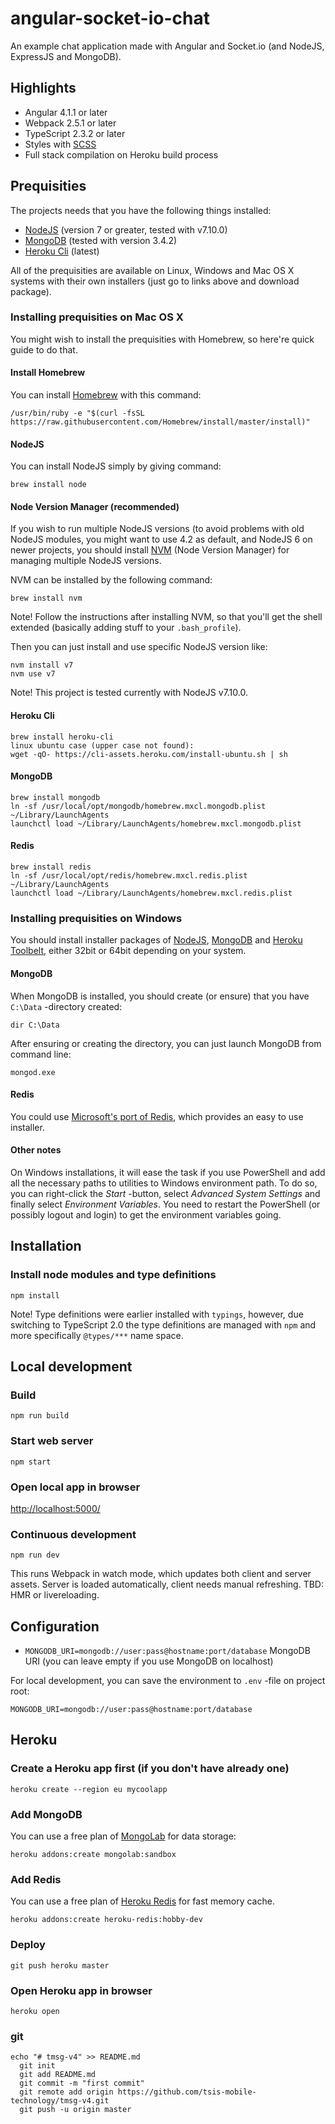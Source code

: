 # angular-socket-io-chat

An example chat application made with Angular and Socket.io (and NodeJS, ExpressJS and MongoDB).

## Highlights

- Angular 4.1.1 or later
- Webpack 2.5.1 or later
- TypeScript 2.3.2 or later
- Styles with [SCSS](http://sass-lang.com/)
- Full stack compilation on Heroku build process

## Prequisities

The projects needs that you have the following things installed:

- [NodeJS](https://nodejs.org/) (version 7 or greater, tested with v7.10.0)
- [MongoDB](https://www.mongodb.com/) (tested with version 3.4.2)
- [Heroku Cli](https://devcenter.heroku.com/articles/heroku-cli) (latest)

All of the prequisities are available on Linux, Windows and Mac OS X systems with their own installers (just go to links above and download package).

### Installing prequisities on Mac OS X

You might wish to install the prequisities with Homebrew, so here're quick guide to do that.

#### Install Homebrew

You can install [Homebrew](http://brew.sh/) with this command:

```
/usr/bin/ruby -e "$(curl -fsSL https://raw.githubusercontent.com/Homebrew/install/master/install)"
```

#### NodeJS

You can install NodeJS simply by giving command:

```
brew install node
```

#### Node Version Manager (recommended)

If you wish to run multiple NodeJS versions (to avoid problems with old NodeJS modules, you might want to use 4.2 as default, and NodeJS 6 on newer projects, you should install [NVM](https://github.com/creationix/nvm) (Node Version Manager) for managing multiple NodeJS versions.

NVM can be installed by the following command:

```
brew install nvm
```

Note! Follow the instructions after installing NVM, so that you'll get the shell extended (basically adding stuff to your `.bash_profile`).

Then you can just install and use specific NodeJS version like:

```
nvm install v7
nvm use v7
```

Note! This project is tested currently with NodeJS v7.10.0.

#### Heroku Cli

```
brew install heroku-cli
linux ubuntu case (upper case not found): 
wget -qO- https://cli-assets.heroku.com/install-ubuntu.sh | sh
```

#### MongoDB

```
brew install mongodb
ln -sf /usr/local/opt/mongodb/homebrew.mxcl.mongodb.plist ~/Library/LaunchAgents
launchctl load ~/Library/LaunchAgents/homebrew.mxcl.mongodb.plist
```

#### Redis

```
brew install redis
ln -sf /usr/local/opt/redis/homebrew.mxcl.redis.plist ~/Library/LaunchAgents
launchctl load ~/Library/LaunchAgents/homebrew.mxcl.redis.plist
```

### Installing prequisities on Windows

You should install installer packages of [NodeJS](https://nodejs.org/en/download/current/), [MongoDB](https://www.mongodb.com/download-center) and [Heroku Toolbelt](https://toolbelt.heroku.com/windows), either 32bit or 64bit depending on your system.

#### MongoDB

When MongoDB is installed, you should create (or ensure) that you have `C:\Data` -directory created:

```
dir C:\Data
```

After ensuring or creating the directory, you can just launch MongoDB from command line:

```
mongod.exe
```

#### Redis

You could use [Microsoft's port of Redis](https://github.com/MSOpenTech/redis/releases), which provides an easy to use installer.

#### Other notes

On Windows installations, it will ease the task if you use PowerShell and add all the necessary paths to utilities to Windows environment path. To do so, you can right-click the *Start* -button, select *Advanced System Settings* and finally select *Environment Variables*. You need to restart the PowerShell (or possibly logout and login) to get the environment variables going.

## Installation

### Install node modules and type definitions

```
npm install
```

Note! Type definitions were earlier installed with `typings`, however, due switching to TypeScript 2.0 the type definitions are managed with `npm` and more specifically `@types/***` name space.

## Local development

### Build

```
npm run build
```

### Start web server

```
npm start
```

### Open local app in browser

[http://localhost:5000/](http://localhost:5000/)

### Continuous development

```
npm run dev
```

This runs Webpack in watch mode, which updates both client and server assets. Server is loaded automatically, client needs manual refreshing. TBD: HMR or livereloading.

## Configuration

- `MONGODB_URI=mongodb://user:pass@hostname:port/database` MongoDB URI (you can leave empty if you use MongoDB on localhost)

For local development, you can save the environment to `.env` -file on project root:

```
MONGODB_URI=mongodb://user:pass@hostname:port/database
```

## Heroku

### Create a Heroku app first (if you don't have already one)

```
heroku create --region eu mycoolapp
```

### Add MongoDB

You can use a free plan of [MongoLab](https://elements.heroku.com/addons/mongolab) for data storage:

```
heroku addons:create mongolab:sandbox
```

### Add Redis

You can use a free plan of [Heroku Redis](https://elements.heroku.com/addons/heroku-redis) for fast memory cache.

```
heroku addons:create heroku-redis:hobby-dev
```

### Deploy

```
git push heroku master
```

### Open Heroku app in browser

```
heroku open
```

### git
```
echo "# tmsg-v4" >> README.md
  git init
  git add README.md
  git commit -m "first commit"
  git remote add origin https://github.com/tsis-mobile-technology/tmsg-v4.git
  git push -u origin master
```

